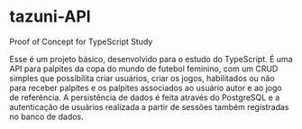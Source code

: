 # tazuni-API

Proof of Concept for TypeScript Study

Esse é um projeto básico, desenvolvido para o estudo do TypeScript. É uma API para palpites da copa do mundo de futebol feminino, com um CRUD simples que possibilita criar usuários, criar os jogos, habilitados ou não para receber palpites e os palpites associados ao usuário autor e ao jogo de referência.
A persistência de dados é feita através do PostgreSQL e a autenticação de usuários realizada a partir de sessões também registradas no banco de dados.


